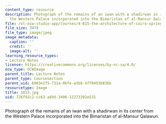 ```yaml
---
content_type: resource
description: Photograph of the remains of an iwan with a shadirwan in its center from
  the Western Palace incorporated into the Bimaristan of al-Mansur Qalawun.
file: /ol-ocw-studio-app/courses/4-615-the-architecture-of-cairo-spring-2002/726f92c2cc63a69d340612273392e531_1015.jpg
file_size: 3479
file_type: image/jpeg
image_metadata:
  caption: ''
  credit: ''
  image-alt: ''
learning_resource_types:
- Lecture Notes
license: https://creativecommons.org/licenses/by-nc-sa/4.0/
ocw_type: OCWImage
parent_title: Lecture Notes
parent_type: CourseSection
parent_uid: 6903e2f5-731a-0bfe-a3b8-4ff0493b836b
resourcetype: Image
title: 1015.jpg
uid: 726f92c2-cc63-a69d-3406-12273392e531
---
```

Photograph of the remains of an iwan with a shadirwan in its center from the Western Palace incorporated into the Bimaristan of al-Mansur Qalawun.